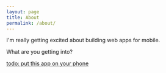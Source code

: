 ```yaml
---
layout: page
title: About
permalink: /about/
---
```


I'm really getting excited about building web apps for mobile.

What are you getting into?

[todo: put this app on your phone](https://spinlock99.github.io/todo-pwa)
